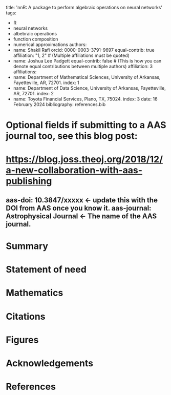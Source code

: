 title: 'nnR: A package to perform algebraic operations on neural networks'
tags:
  - R
  - neural networks
  - albebraic operations
  - function composition
  - numerical approximations
authors:
  - name: Shakil Rafi
    orcid: 0000-0003-3791-9697
    equal-contrib: true
    affiliation: "1, 2" # (Multiple affiliations must be quoted)
  - name: Joshua Lee Padgett
    equal-contrib: false # (This is how you can denote equal contributions between multiple authors)
    affiliation: 3
affiliations:
 - name: Department of Mathematical Sciences, University of Arkansas, Fayetteville, AR, 72701.
   index: 1
 - name: Department of Data Science, University of Arkansas, Fayetteville, AR, 72701.
   index: 2
 - name: Toyota Financial Services, Plano, TX, 75024.
   index: 3
date: 16 February 2024
bibliography: references.bib

# Optional fields if submitting to a AAS journal too, see this blog post:
# https://blog.joss.theoj.org/2018/12/a-new-collaboration-with-aas-publishing
aas-doi: 10.3847/xxxxx <- update this with the DOI from AAS once you know it.
aas-journal: Astrophysical Journal <- The name of the AAS journal.
---

# Summary



# Statement of need

# Mathematics


# Citations



# Figures



# Acknowledgements


# References
